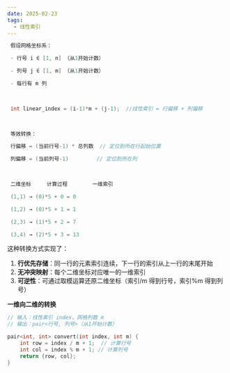 ```yaml
---
date: 2025-02-23
tags:
  - 线性索引
---
```

```cpp
 假设网格坐标系：

 - 行号 i ∈ [1, n] （从1开始计数）

 - 列号 j ∈ [1, m] （从1开始计数）

 - 每行有 m 列

  

 int linear_index = (i-1)*m + (j-1);  //线性索引 = 行偏移 + 列偏移

  

 等效转换：

 行偏移 = (当前行号-1) * 总列数  // 定位到所在行起始位置

 列偏移 = (当前列号-1)         // 定位到所在列

  

 二维坐标     计算过程        一维索引

 (1,1) → (0)*5 + 0 = 0

 (1,2) → (0)*5 + 1 = 1

 (2,3) → (1)*5 + 2 = 7

 (3,4) → (2)*5 + 3 = 13
```


这种转换方式实现了：

1. **行优先存储**：同一行的元素索引连续，下一行的索引从上一行的末尾开始
2. **无冲突映射**：每个二维坐标对应唯一的一维索引
3. **可逆性**：可通过取模运算还原二维坐标（索引/m 得到行号，索引%m 得到列号）

**一维向二维的转换**

```cpp
// 输入：线性索引 index，网格列数 m
// 输出：pair<行号, 列号>（从1开始计数）

pair<int, int> convert(int index, int m) {
    int row = index / m + 1;  // 计算行号
    int col = index % m + 1; // 计算列号
    return {row, col};
}

```
